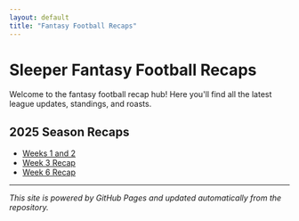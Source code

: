 ```yaml
---
layout: default
title: "Fantasy Football Recaps"
---
```


# Sleeper Fantasy Football Recaps

Welcome to the fantasy football recap hub! Here you'll find all the latest league updates, standings, and roasts.

## 2025 Season Recaps

- [Weeks 1 and 2](recaps/2025/Weeks-1-and-2.html)
- [Week 3 Recap](recaps/2025/Week-3-Recap.html)
- [Week 6 Recap](recaps/2025/Week-6-Recap.html)

---

*This site is powered by GitHub Pages and updated automatically from the repository.*
